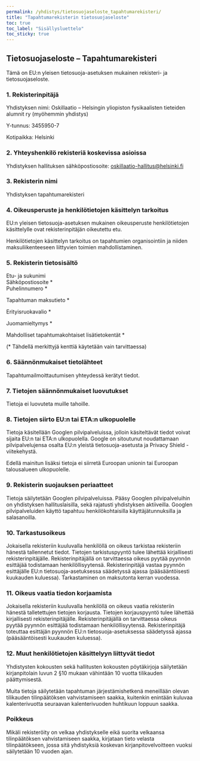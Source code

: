 ```yaml
---
permalink: /yhdistys/tietosuojaseloste_tapahtumarekisteri/
title: "Tapahtumarekisterin tietosuojaseloste"
toc: true
toc_label: "Sisällysluettelo"
toc_sticky: true
---
```


## Tietosuojaseloste – Tapahtumarekisteri

Tämä on EU:n yleisen tietosuoja-asetuksen mukainen rekisteri- ja tietosuojaseloste. <!--Laatimispäivämäärä . Viimeisin muutos-->

### 1. Rekisterinpitäjä
    
Yhdistyksen nimi: Oskillaatio – Helsingin yliopiston fysikaalisten tieteiden alumnit ry (myöhemmin yhdistys)

Y-tunnus: 3455950-7

Kotipaikka: Helsinki

### 2. Yhteyshenkilö rekisteriä koskevissa asioissa
    
Yhdistyksen hallituksen sähköpostiosoite: [oskillaatio-hallitus@helsinki.fi](mailto:oskillaatio-hallitus@helsinki.fi)

### 3.  Rekisterin nimi

Yhdistyksen tapahtumarekisteri

### 4.  Oikeusperuste ja henkilötietojen käsittelyn tarkoitus

EU:n yleisen tietosuoja-asetuksen mukainen oikeusperuste henkilötietojen käsittelylle ovat rekisterinpitäjän oikeutettu etu.

Henkilötietojen käsittelyn tarkoitus on tapahtumien organisointiin ja niiden maksuliikenteeseen liittyvien toimien mahdollistaminen.

### 5.  Rekisterin tietosisältö
    
Etu- ja sukunimi  
Sähköpostiosoite *  
Puhelinnumero *

Tapahtuman maksutieto *

Erityisruokavalio *

Juomamieltymys *

Mahdolliset tapahtumakohtaiset lisätietokentät *

(* Tähdellä merkittyjä kenttiä käytetään vain tarvittaessa)

### 6. Säännönmukaiset tietolähteet
    
Tapahtumailmoittautumisen yhteydessä kerätyt tiedot.

### 7. Tietojen säännönmukaiset luovutukset
    
Tietoja ei luovuteta muille tahoille.

### 8. Tietojen siirto EU:n tai ETA:n ulkopuolelle
    
Tietoja käsitellään Googlen pilvipalveluissa, jolloin käsiteltävät tiedot voivat sijaita EU:n tai ETA:n ulkopuolella. Google on sitoutunut noudattamaan pilvipalvelujensa osalta EU:n yleistä tietosuoja-asetusta ja Privacy Shield -viitekehystä.

Edellä mainitun lisäksi tietoja ei siirretä Euroopan unionin tai Euroopan talousalueen ulkopuolelle.

### 9. Rekisterin suojauksen periaatteet
    
Tietoja säilytetään Googlen pilvipalveluissa. Pääsy Googlen pilvipalveluihin on yhdistyksen hallituslaisilla, sekä rajatusti yhdistyksen aktiiveilla. Googlen pilvipalveluiden käyttö tapahtuu henkilökohtaisilla käyttäjätunnuksilla ja salasanoilla.

### 10. Tarkastusoikeus
    
Jokaisella rekisteriin kuuluvalla henkilöllä on oikeus tarkistaa rekisteriin hänestä tallennetut tiedot. Tietojen tarkistuspyyntö tulee lähettää kirjallisesti rekisterinpitäjälle. Rekisterinpitäjällä on tarvittaessa oikeus pyytää pyynnön esittäjää todistamaan henkilöllisyytensä. Rekisterinpitäjä vastaa pyynnön esittäjälle EU:n tietosuoja-asetuksessa säädetyssä ajassa (pääsääntöisesti kuukauden kuluessa). Tarkastaminen on maksutonta kerran vuodessa.

### 11. Oikeus vaatia tiedon korjaamista
    
Jokaisella rekisteriin kuuluvalla henkilöllä on oikeus vaatia rekisteriin hänestä talletettujen tietojen korjausta. Tietojen korjauspyyntö tulee lähettää kirjallisesti rekisterinpitäjälle. Rekisterinpitäjällä on tarvittaessa oikeus pyytää pyynnön esittäjää todistamaan henkilöllisyytensä. Rekisterinpitäjä toteuttaa esittäjän pyynnön EU:n tietosuoja-asetuksessa säädetyssä ajassa (pääsääntöisesti kuukauden kuluessa).

### 12. Muut henkilötietojen käsittelyyn liittyvät tiedot
    
Yhdistysten kokousten sekä hallitusten kokousten pöytäkirjoja säilytetään kirjanpitolain luvun 2 §10 mukaan vähintään 10 vuotta tilikauden päättymisestä.

Muita tietoja säilytetään tapahtuman järjestämishetkenä meneillään olevan tilikauden tilinpäätöksen vahvistamiseen saakka, kuitenkin enintään kuluvaa kalenterivuotta seuraavan kalenterivuoden huhtikuun loppuun saakka.

### Poikkeus

Mikäli rekisteröity on velkaa yhdistykselle eikä suorita velkaansa tilinpäätöksen vahvistamiseen saakka, kirjataan tieto velasta tilinpäätökseen, jossa sitä yhdistyksiä koskevan kirjanpitovelvoitteen vuoksi säilytetään 10 vuoden ajan.